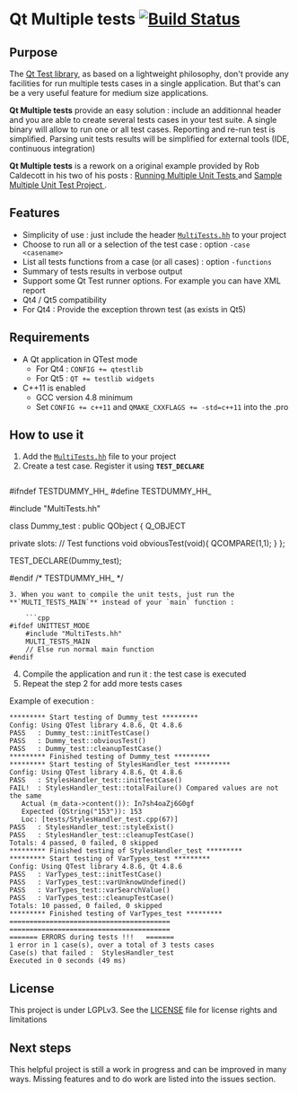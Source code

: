 # Qt Multiple tests [![Build Status](https://travis-ci.org/e-j/qt-multiple-tests.svg?branch=master)](https://travis-ci.org/e-j/qt-multiple-tests)

## Purpose

The [Qt Test library](http://doc.qt.io/qt-5/qtest-overview.html), as based on a lightweight philosophy, don't provide any facilities for run multiple tests cases in a single application. But that's can be a very useful feature for medium size applications.

**Qt Multiple tests** provide an easy solution : include an additionnal header and you are able to create several tests cases in your test suite. A single binary will allow to run one or all test cases. Reporting and re-run test is simplified. Parsing unit tests results will be simplified for external tools (IDE, continuous integration)

**Qt Multiple tests** is a rework on a original example provided by Rob Caldecott in his two of his posts : [Running Multiple Unit Tests ](http://qtcreator.blogspot.fr/2009/10/running-multiple-unit-tests.html) and [Sample Multiple Unit Test Project ](http://qtcreator.blogspot.fr/2010/04/sample-multiple-unit-test-project.html).

## Features

* Simplicity of use : just include the header [`MultiTests.hh`](MultiTests.hh) to your project
* Choose to run all or a selection of the test case : option `-case <casename>`
* List all tests functions from a case (or all cases) : option `-functions`
* Summary of tests results in verbose output
* Support some Qt Test runner options. For example you can have XML report
* Qt4 / Qt5 compatibility
* For Qt4 : Provide the exception thrown test (as exists in Qt5)

## Requirements
* A Qt application in QTest mode
    - For Qt4 : `CONFIG += qtestlib`
    - For Qt5 : `QT += testlib widgets`
* C++11 is enabled
    - GCC version 4.8 minimum
    - Set `CONFIG += c++11` and `QMAKE_CXXFLAGS += -std=c++11` into the .pro


## How to use it

1. Add the [`MultiTests.hh`](MultiTests.hh) file to your project
2. Create a test case. Register it using **`TEST_DECLARE`**
    ```cpp
#ifndef TESTDUMMY_HH_
#define TESTDUMMY_HH_

#include "MultiTests.hh"

class Dummy_test : public QObject
{
    Q_OBJECT

private slots:
    // Test functions
    void obviousTest(void){
       QCOMPARE(1,1);
    }
};

TEST_DECLARE(Dummy_test);

#endif /* TESTDUMMY_HH_ */
```
3. When you want to compile the unit tests, just run the **`MULTI_TESTS_MAIN`** instead of your `main` function :

    ```cpp
#ifdef UNITTEST_MODE
    #include "MultiTests.hh"
    MULTI_TESTS_MAIN
    // Else run normal main function
#endif
```
4. Compile the application and run it : the test case is executed
5. Repeat the step 2 for add more tests cases



Example of execution :
```
********* Start testing of Dummy_test *********
Config: Using QTest library 4.8.6, Qt 4.8.6
PASS   : Dummy_test::initTestCase()
PASS   : Dummy_test::obviousTest()
PASS   : Dummy_test::cleanupTestCase()
********* Finished testing of Dummy_test *********
********* Start testing of StylesHandler_test *********
Config: Using QTest library 4.8.6, Qt 4.8.6
PASS   : StylesHandler_test::initTestCase()
FAIL!  : StylesHandler_test::totalFailure() Compared values are not the same
   Actual (m_data->content()): In7sh4oaZj6G0gf
   Expected (QString("153")): 153
   Loc: [tests/StylesHandler_test.cpp(67)]
PASS   : StylesHandler_test::styleExist()
PASS   : StylesHandler_test::cleanupTestCase()
Totals: 4 passed, 0 failed, 0 skipped
********* Finished testing of StylesHandler_test *********
********* Start testing of VarTypes_test *********
Config: Using QTest library 4.8.6, Qt 4.8.6
PASS   : VarTypes_test::initTestCase()
PASS   : VarTypes_test::varUnknowUndefined()
PASS   : VarTypes_test::varSearchValue()
PASS   : VarTypes_test::cleanupTestCase()
Totals: 10 passed, 0 failed, 0 skipped
********* Finished testing of VarTypes_test *********
========================================
========================================
======= ERRORS during tests !!!   =======
1 error in 1 case(s), over a total of 3 tests cases
Case(s) that failed :  StylesHandler_test
Executed in 0 seconds (49 ms)
```

## License

This project is under LGPLv3.
See the [LICENSE](LICENSE.md) file for license rights and limitations


## Next steps

This helpful project is still a work in progress and can be improved in many ways.
Missing features and to do work are listed into the issues section.
